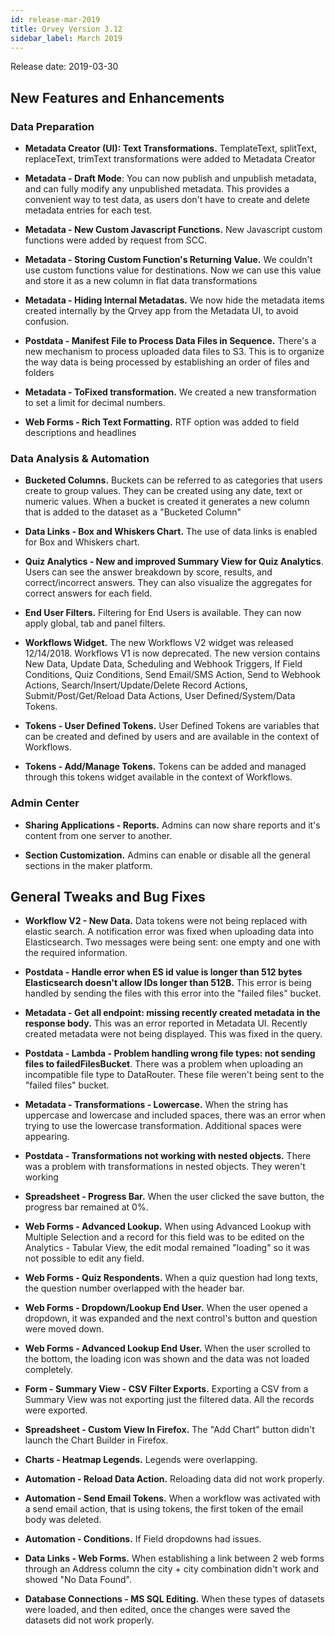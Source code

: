 ```yaml
---
id: release-mar-2019
title: Qrvey Version 3.12
sidebar_label: March 2019
---
```

<div style={{textAlign: "justify"}}/>
Release date: 2019-03-30

## New Features and Enhancements

### Data Preparation

-   **Metadata Creator (UI): Text Transformations.** TemplateText, splitText, replaceText, trimText transformations were added to Metadata Creator

-   **Metadata - Draft Mode**: You can  now publish and unpublish metadata, and can fully modify any unpublished metadata. This provides a convenient way to test data, as users don't have to create and delete metadata entries for each test.

-   **Metadata - New Custom Javascript Functions.** New Javascript custom functions were added by request from SCC.

-   **Metadata - Storing Custom Function's Returning Value.**	 We couldn't use custom functions value for destinations. Now we can use this value and store it as a new column in flat data transformations

-   **Metadata - Hiding Internal Metadatas.** We now hide the metadata items created internally by the Qrvey app from the Metadata UI, to avoid confusion. 

-   **Postdata - Manifest File to Process Data Files in Sequence.** There's a new mechanism to process uploaded data files to S3. This is to organize the way data is being processed by establishing an order of files and folders

-   **Metadata - ToFixed transformation.** We created a new transformation to set a limit for decimal numbers.


-   **Web Forms - Rich Text Formatting.** RTF option was added to field descriptions and headlines

### Data Analysis & Automation

-   **Bucketed Columns.** Buckets can be referred to as categories that users create to group values. They can be created using any date, text or numeric values. When a bucket is created it generates a new column that is added to the dataset as a "Bucketed Column"

-   **Data Links - Box and Whiskers Chart.** The use of data links is enabled for Box and Whiskers chart.

-   **Quiz Analytics - New and improved Summary View for Quiz Analytics**. Users can see the answer breakdown by score, results, and correct/incorrect answers. They can also visualize the aggregates for correct answers for each field.

-   **End User Filters.** Filtering for End Users is available. They can now apply global, tab and panel filters.

-   **Workflows Widget.** The new Workflows V2 widget was released 12/14/2018. Workflows V1 is now deprecated. The new version contains New Data, Update Data, Scheduling and Webhook Triggers, If Field Conditions, Quiz Conditions, Send Email/SMS Action,  Send to Webhook Actions, Search/Insert/Update/Delete Record Actions, Submit/Post/Get/Reload Data Actions, User Defined/System/Data Tokens.

-   **Tokens - User Defined Tokens.** User Defined Tokens are variables that can be created and defined by users and are available in the context of Workflows.

-   **Tokens - Add/Manage Tokens.** Tokens can be added and managed through this tokens widget available in the context of Workflows.

### Admin Center

-   **Sharing Applications - Reports.** Admins can now share reports and it's content from one server to another.

-   **Section Customization.** Admins can enable or disable all the general sections in the maker platform.

## General Tweaks and Bug Fixes

-   **Workflow V2 - New Data.** Data tokens were not being replaced with elastic search. A notification error was fixed when uploading data into Elasticsearch. Two messages were being sent: one empty and one with the required information. 

-   **Postdata - Handle error when ES id value is longer than 512 bytes	Elasticsearch doesn't allow IDs longer than 512B.** This error is being handled by sending the files with this error into the "failed files" bucket.

-   **Metadata - Get all endpoint: missing recently created metadata in the response body.**	This was an error reported in Metadata UI. Recently created metadata were not being displayed. This was fixed in the query.

-   **Postdata - Lambda - Problem handling wrong file types: not sending files to failedFilesBucket**. There was a problem when uploading an incompatible file type to DataRouter. These file weren't being sent to the "failed files" bucket.

-   **Metadata - Transformations - Lowercase.** When the string has uppercase and lowercase and included spaces, there was an error when trying to use the lowercase transformation. Additional spaces were appearing.

-   **Postdata - Transformations not working with nested objects.** There was a problem with transformations in nested objects. They weren't working

-   **Spreadsheet - Progress Bar.** When the user clicked the save button, the progress bar remained at 0%.

-   **Web Forms - Advanced Lookup.** When using Advanced Lookup with Multiple Selection and a record for this field was to be edited on the Analytics - Tabular View, the edit modal remained "loading" so it was not possible to edit any field.

-   **Web Forms - Quiz Respondents.** When a quiz question had long texts, the question number overlapped with the header bar. 

-   **Web Forms - Dropdown/Lookup End User.** When the user opened a dropdown, it was expanded and the next control's button and question were moved down.

-   **Web Forms - Advanced Lookup End User.** When the user scrolled to the bottom, the loading icon was shown and the data was not loaded completely.

-   **Form - Summary View - CSV Filter Exports.** Exporting a CSV from a Summary View was not exporting just the filtered data. All the records were exported.

-   **Spreadsheet - Custom View In Firefox.** The "Add Chart" button didn't launch the Chart Builder in Firefox.

-   **Charts - Heatmap Legends.** Legends were overlapping.

-   **Automation - Reload Data Action.** Reloading data did not work properly.

-   **Automation - Send Email Tokens.** When a workflow was activated with a send email action, that is using tokens, the first token of the email body was deleted.  

-   **Automation - Conditions.** If Field dropdowns had issues.

-   **Data Links - Web Forms.** When establishing a link between 2 web forms through an Address column the city + city combination didn't work and showed "No Data Found".

-   **Database Connections - MS SQL Editing.** When these types of datasets were loaded, and then edited, once the changes were saved the datasets did not work properly. 
